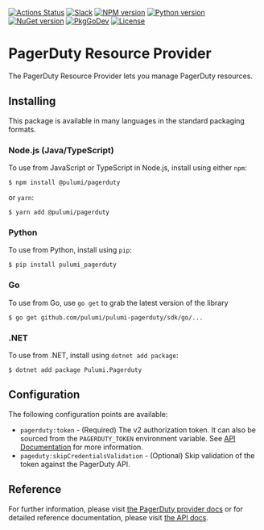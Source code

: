[![Actions Status](https://github.com/pulumi/pulumi-pagerduty/workflows/master/badge.svg)](https://github.com/pulumi/pulumi-pagerduty/actions)
[![Slack](http://www.pulumi.com/images/docs/badges/slack.svg)](https://slack.pulumi.com)
[![NPM version](https://badge.fury.io/js/%40pulumi%2Fpagerduty.svg)](https://www.npmjs.com/package/@pulumi/pagerduty)
[![Python version](https://badge.fury.io/py/pulumi-pagerduty.svg)](https://pypi.org/project/pulumi-pagerduty)
[![NuGet version](https://badge.fury.io/nu/pulumi.pagerduty.svg)](https://badge.fury.io/nu/pulumi.pagerduty)
[![PkgGoDev](https://pkg.go.dev/badge/github.com/pulumi/pulumi-pagerduty/sdk/go)](https://pkg.go.dev/github.com/pulumi/pulumi-pagerduty/sdk/go)
[![License](https://img.shields.io/npm/l/%40pulumi%2Fpulumi.svg)](https://github.com/pulumi/pulumi-pagerduty/blob/master/LICENSE)

# PagerDuty Resource Provider

The PagerDuty Resource Provider lets you manage PagerDuty resources.

## Installing

This package is available in many languages in the standard packaging formats.

### Node.js (Java/TypeScript)

To use from JavaScript or TypeScript in Node.js, install using either `npm`:

    $ npm install @pulumi/pagerduty

or `yarn`:

    $ yarn add @pulumi/pagerduty

### Python

To use from Python, install using `pip`:

    $ pip install pulumi_pagerduty

### Go

To use from Go, use `go get` to grab the latest version of the library

    $ go get github.com/pulumi/pulumi-pagerduty/sdk/go/...

### .NET

To use from .NET, install using `dotnet add package`:

    $ dotnet add package Pulumi.Pagerduty

## Configuration

The following configuration points are available:

- `pagerduty:token` - (Required) The v2 authorization token. It can also be sourced from the `PAGERDUTY_TOKEN` 
  environment variable. See [API Documentation](https://v2.developer.pagerduty.com/docs/authentication) for more information.
- `pageduty:skipCredentialsValidation` - (Optional) Skip validation of the token against the PagerDuty API.

## Reference

For further information, please visit [the PagerDuty provider docs](https://www.pulumi.com/docs/intro/cloud-providers/pagerduty)
or for detailed reference documentation, please visit [the API docs](https://www.pulumi.com/docs/reference/pkg/pagerduty).
